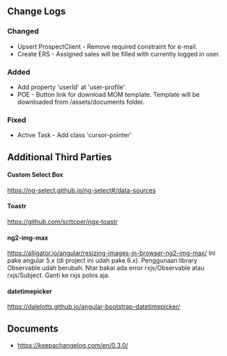 ## Change Logs
### Changed
- Upsert ProspectClient - Remove required constraint for e-mail.
- Create ERS - Assigned sales will be filled with currently logged in user.

### Added
- Add property 'userId' at 'user-profile'
- POE - Button link for download MOM template. Template will be downloaded from /assets/documents folder.

### Fixed
- Active Task - Add class 'cursor-pointer'

## Additional Third Parties

#### Custom Select Box
https://ng-select.github.io/ng-select#/data-sources

#### Toastr
https://github.com/scttcper/ngx-toastr

#### ng2-img-max
https://alligator.io/angular/resizing-images-in-browser-ng2-img-max/
Ini pake angular 5.x (di project ini udah pake 6.x). Penggunaan library Observable udah berubah. Ntar bakal ada error rxjs/Observable atau rxjs/Subject. Ganti ke rxjs polos aja.

#### datetimepicker
https://dalelotts.github.io/angular-bootstrap-datetimepicker/


## Documents
- https://keepachangelog.com/en/0.3.0/